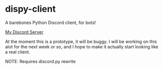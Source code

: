 # dispy-client
A barebones Python Discord client, for bots!

[My Discord Server](https://discord.gg/d7dH65)

At the moment this is a prototype, it will be buggy. I will be working on this alot for the next week or so, and I hope to make it actually start looking like a real client.

NOTE: Requires discord.py rewrite
